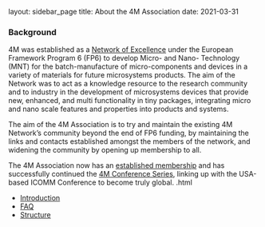layout: sidebar_page
title: About the 4M Association
date: 2021-03-31

### Background
4M was established as a [Network of Excellence](http://www.4m-net.org/) under the European Framework Program 6 (FP6) to develop Micro- and Nano- Technology (MNT) for the batch-manufacture of micro-components and devices in a variety of materials for future microsystems products.  The aim of the Network was to act as a knowledge resource to the research community and to industry in the development of microsystems devices that provide new, enhanced, and multi functionality in tiny packages, integrating micro and nano scale features and properties into products and systems.

The aim of the 4M Association is to try and maintain the existing 4M Network’s community beyond the end of FP6 funding, by maintaining the links and contacts established amongst the members of the network, and widening the community by opening up membership to all.  

The 4M Association now has an [established membership](/members.html) and has successfully continued the [4M Conference Series](/contents/History.html), linking up with the USA-based ICOMM Conference to become truly global.  .html


* [Introduction](/node/2)
* [FAQ](/node/3) 
* [Structure](/node/4)
